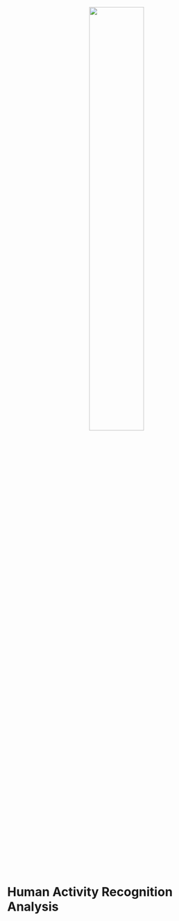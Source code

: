 <p align="center">
  <img width="50%" src="https://github.com/RiccardoGalarducci/seismic-bump-analysis/blob/main/img/marchio_unipi_black.png">
</p>
<br>

# Human Activity Recognition Analysis



